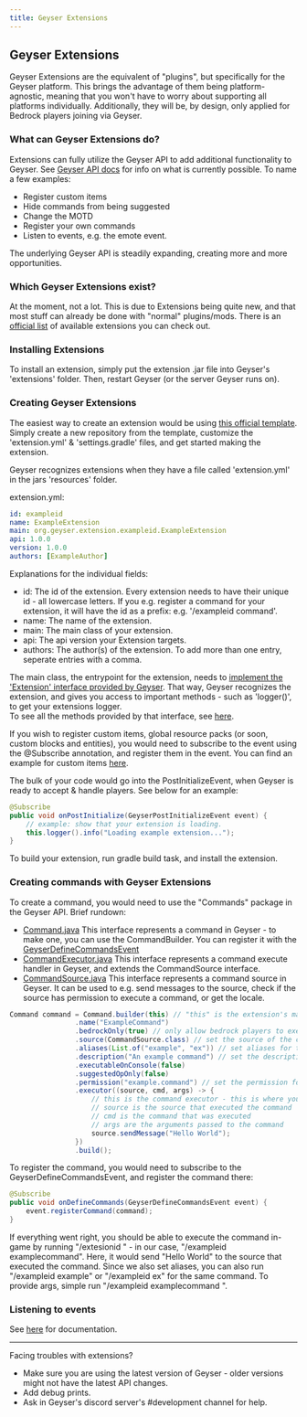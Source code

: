 ```yaml
---
title: Geyser Extensions
---
```


## Geyser Extensions
Geyser Extensions are the equivalent of "plugins", but specifically for the Geyser platform. This brings the advantage of them being platform-agnostic, meaning that you won't have to worry about supporting all platforms individually. Additionally, they will be, by design, only applied for Bedrock players joining via Geyser.

### What can Geyser Extensions do?
Extensions can fully utilize the Geyser API to add additional functionality to Geyser. See [Geyser API docs](/geyser/geyser-api/) for info on what is currently possible. To name a few examples:
- Register custom items
- Hide commands from being suggested
- Change the MOTD
- Register your own commands
- Listen to events, e.g. the emote event.

The underlying Geyser API is steadily expanding, creating more and more opportunities.

### Which Geyser Extensions exist?
At the moment, not a lot. This is due to Extensions being quite new, and that most stuff can already be done with "normal" plugins/mods.
There is an [official list](https://github.com/GeyserMC/GeyserExtensionList) of available extensions you can check out.

### Installing Extensions
To install an extension, simply put the extension .jar file into Geyser's 'extensions' folder. Then, restart Geyser (or the server Geyser runs on).

### Creating Geyser Extensions
The easiest way to create an extension would be using [this official template](https://github.com/GeyserMC/GeyserExampleExtension/). Simply create a new repository from the template, customize the 'extension.yml' & 'settings.gradle' files, and get started making the extension.

Geyser recognizes extensions when they have a file called 'extension.yml' in the jars 'resources' folder.

extension.yml:
```yml
id: exampleid
name: ExampleExtension
main: org.geyser.extension.exampleid.ExampleExtension
api: 1.0.0
version: 1.0.0
authors: [ExampleAuthor]
```

Explanations for the individual fields:
- id: The id of the extension. Every extension needs to have their unique id - all lowercase letters. If you e.g. register a command for your extension, it will have the id as a prefix: e.g. '/exampleid command'.
- name: The name of the extension.
- main: The main class of your extension.
- api: The api version your Extension targets.
- authors: The author(s) of the extension. To add more than one entry, seperate entries with a comma.

The main class, the entrypoint for the extension, needs to [implement the 'Extension' interface provided by Geyser](https://github.com/GeyserMC/GeyserExampleExtension/blob/47614575a69bddecb241676215f3c9f9113db304/src/main/java/org/geyser/extension/exampleid/ExampleExtension.java#L10). 
That way, Geyser recognizes the extension, and gives you access to important methods - such as 'logger()', to get your extensions logger. <br>
To see all the methods provided by that interface, see [here](https://github.com/GeyserMC/Geyser/blob/master/api/src/main/java/org/geysermc/geyser/api/extension/Extension.java).

If you wish to register custom items, global resource packs (or soon, custom blocks and entities), you would need to subscribe to the event using the @Subscribe annotation, 
and register them in the event. You can find an example for custom items [here](/geyser/custom-items/#geyser-extensions).

The bulk of your code would go into the PostInitializeEvent, when Geyser is ready to accept & handle players. See below for an example:

```java
@Subscribe
public void onPostInitialize(GeyserPostInitializeEvent event) {
    // example: show that your extension is loading.
    this.logger().info("Loading example extension...");
}
```

To build your extension, run gradle build task, and install the extension.

### Creating commands with Geyser Extensions
To create a command, you would need to use the "Commands" package in the Geyser API. Brief rundown:
- [Command.java](https://github.com/GeyserMC/Geyser/blob/master/api/src/main/java/org/geysermc/geyser/api/command/Command.java)
  This interface represents a command in Geyser - to make one, you can use the CommandBuilder. You can register it with the
  [GeyserDefineCommandsEvent](https://github.com/GeyserMC/Geyser/blob/master/api/src/main/java/org/geysermc/geyser/api/event/lifecycle/GeyserDefineCommandsEvent.java)
- [CommandExecutor.java](https://github.com/GeyserMC/Geyser/blob/master/api/src/main/java/org/geysermc/geyser/api/command/CommandExecutor.java)
  This interface represents a command execute handler in Geyser, and extends the CommandSource interface.
- [CommandSource.java](https://github.com/GeyserMC/Geyser/blob/master/api/src/main/java/org/geysermc/geyser/api/command/CommandSource.java)
  This interface represents a command source in Geyser. It can be used to e.g. send messages to the source, check if the source has permission to execute a command, or get the locale.

```java
Command command = Command.builder(this) // "this" is the extension's main class
                .name("ExampleCommand")
                .bedrockOnly(true) // only allow bedrock players to execute this command
                .source(CommandSource.class) // set the source of the command
                .aliases(List.of("example", "ex")) // set aliases for the command
                .description("An example command") // set the description of the command
                .executableOnConsole(false) 
                .suggestedOpOnly(false)
                .permission("example.command") // set the permission for the command
                .executor((source, cmd, args) -> {
                    // this is the command executor - this is where you would put your code to execute the command.
                    // source is the source that executed the command
                    // cmd is the command that was executed
                    // args are the arguments passed to the command
                    source.sendMessage("Hello World");
                })
                .build();
```

To register the command, you would need to subscribe to the GeyserDefineCommandsEvent, and register the command there:
```java
@Subscribe
public void onDefineCommands(GeyserDefineCommandsEvent event) {
    event.registerCommand(command);
}
```
If everything went right, you should be able to execute the command in-game by running "/extesionid <command>" - in our case, "/exampleid examplecommand".
Here, it would send "Hello World" to the source that executed the command.
Since we also set aliases, you can also run "/exampleid example" or "/exampleid ex" for the same command.
To provide args, simple run "/exampleid examplecommand <args>".

### Listening to events
See [here](/geyser/geyser-api#events) for documentation. 

---

Facing troubles with extensions?
- Make sure you are using the latest version of Geyser - older versions might not have the latest API changes.
- Add debug prints.
- Ask in Geyser's discord server's #development channel for help.